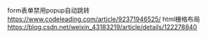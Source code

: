 <!--
 * @Author: cwx
 * @Description:
 * @Date: 2022-06-10 16:13:43
 * @LastEditTime: 2022-06-10 16:15:55
 * @FilePath: \ReportSystem_Demo\document\note.md
-->

form表单禁用popup自动跳转   https://www.codeleading.com/article/92371946525/
html栅格布局                https://blog.csdn.net/weixin_43183219/article/details/122278840
